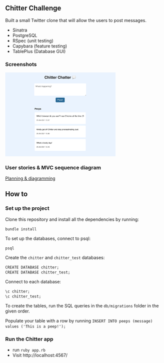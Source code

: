 ## Chitter Challenge

Built a small Twitter clone that will allow the users to post messages.

- Sinatra
- PostgreSQL
- RSpec (unit testing)
- Capybara (feature testing)
- TablePlus (Database GUI)

### Screenshots

<img src = "/screenshots/peeps.png" width = "70%">

### User stories & MVC sequence diagram

[Planning & diagramming](/docs/planning.md)

## How to

### Set up the project

Clone this repository and install all the dependencies by running:

```
bundle install
```

To set up the databases, connect to psql:

```
psql
```

Create the `chitter` and `chitter_test` databases:

```
CREATE DATABASE chitter;
CREATE DATABASE chitter_test;
```

Connect to each database:
```
\c chitter;
\c chitter_test;
```
To create the tables, run the SQL queries in the `db/migrations` folder in the given order.

Populate your table with a row by running `INSERT INTO peeps (message) values ('This is a peep!');`

### Run the Chitter app

- run ``` ruby app.rb ```
- Visit http://localhost:4567/
